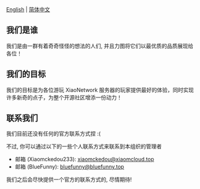 [English](README.md) | [简体中文](README_cn.md)

## 我们是谁
我们是由一群有着奇奇怪怪的想法的人们, 并且力图将它们以最优质的品质展现给各位！

## 我们的目标
我们的目标是为各位游玩 XiaoNetwork 服务器的玩家提供最好的体验，同时实现许多新奇的点子，为整个开源社区增添一份动力！

## 联系我们
我们目前还没有任何的官方联系方式捏 :(

不过, 你可以通过以下的一些个人联系方式来联系到本组织的管理者

- 邮箱 (Xiaomckedou233): xiaomckedou@xiaomcloud.top
- 邮箱 (BlueFunny): bluefunny@bluefunny.top

我们之后会尽快提供一个官方的联系方式的, 尽情期待!
